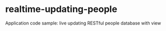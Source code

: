 # realtime-updating-people
Application code sample: live updating RESTful people database with view
